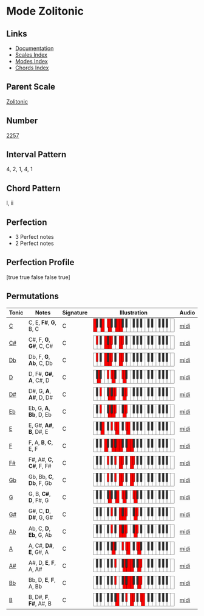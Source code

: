 # Mode Zolitonic

## Links

- [Documentation](index.md)
- [Scales Index](Scales.md)
- [Modes Index](Modes.md)
- [Chords Index](Chords.md)

## Parent Scale

[Zolitonic](ScaleZolitonic.md)

## Number

[2257](https://ianring.com/musictheory/scales/2257)

## Interval Pattern

4, 2, 1, 4, 1

## Chord Pattern

I, ii

## Perfection

- 3 Perfect notes
- 2 Perfect notes

## Perfection Profile

[true true false false true]

## Permutations

| Tonic | Notes | Signature | Illustration | Audio |
|-------|-------|-----------|--------------|-------|
| [C](ModeCNaturalZolitonic.md) | C, E, **F#**, **G**, B, C | C | ![CNaturalZolitonic](ModeCNaturalZolitonic.png) | [midi](https://github.com/edipermadi/music/blob/main/docs/ModeCNaturalZolitonic.mid?raw=true) |
| [C#](ModeCSharpZolitonic.md) | C#, F, **G**, **G#**, C, C# | C | ![CSharpZolitonic](ModeCSharpZolitonic.png) | [midi](https://github.com/edipermadi/music/blob/main/docs/ModeCSharpZolitonic.mid?raw=true) |
| [Db](ModeDFlatZolitonic.md) | Db, F, **G**, **Ab**, C, Db | C | ![DFlatZolitonic](ModeDFlatZolitonic.png) | [midi](https://github.com/edipermadi/music/blob/main/docs/ModeDFlatZolitonic.mid?raw=true) |
| [D](ModeDNaturalZolitonic.md) | D, F#, **G#**, **A**, C#, D | C | ![DNaturalZolitonic](ModeDNaturalZolitonic.png) | [midi](https://github.com/edipermadi/music/blob/main/docs/ModeDNaturalZolitonic.mid?raw=true) |
| [D#](ModeDSharpZolitonic.md) | D#, G, **A**, **A#**, D, D# | C | ![DSharpZolitonic](ModeDSharpZolitonic.png) | [midi](https://github.com/edipermadi/music/blob/main/docs/ModeDSharpZolitonic.mid?raw=true) |
| [Eb](ModeEFlatZolitonic.md) | Eb, G, **A**, **Bb**, D, Eb | C | ![EFlatZolitonic](ModeEFlatZolitonic.png) | [midi](https://github.com/edipermadi/music/blob/main/docs/ModeEFlatZolitonic.mid?raw=true) |
| [E](ModeENaturalZolitonic.md) | E, G#, **A#**, **B**, D#, E | C | ![ENaturalZolitonic](ModeENaturalZolitonic.png) | [midi](https://github.com/edipermadi/music/blob/main/docs/ModeENaturalZolitonic.mid?raw=true) |
| [F](ModeFNaturalZolitonic.md) | F, A, **B**, **C**, E, F | C | ![FNaturalZolitonic](ModeFNaturalZolitonic.png) | [midi](https://github.com/edipermadi/music/blob/main/docs/ModeFNaturalZolitonic.mid?raw=true) |
| [F#](ModeFSharpZolitonic.md) | F#, A#, **C**, **C#**, F, F# | C | ![FSharpZolitonic](ModeFSharpZolitonic.png) | [midi](https://github.com/edipermadi/music/blob/main/docs/ModeFSharpZolitonic.mid?raw=true) |
| [Gb](ModeGFlatZolitonic.md) | Gb, Bb, **C**, **Db**, F, Gb | C | ![GFlatZolitonic](ModeGFlatZolitonic.png) | [midi](https://github.com/edipermadi/music/blob/main/docs/ModeGFlatZolitonic.mid?raw=true) |
| [G](ModeGNaturalZolitonic.md) | G, B, **C#**, **D**, F#, G | C | ![GNaturalZolitonic](ModeGNaturalZolitonic.png) | [midi](https://github.com/edipermadi/music/blob/main/docs/ModeGNaturalZolitonic.mid?raw=true) |
| [G#](ModeGSharpZolitonic.md) | G#, C, **D**, **D#**, G, G# | C | ![GSharpZolitonic](ModeGSharpZolitonic.png) | [midi](https://github.com/edipermadi/music/blob/main/docs/ModeGSharpZolitonic.mid?raw=true) |
| [Ab](ModeAFlatZolitonic.md) | Ab, C, **D**, **Eb**, G, Ab | C | ![AFlatZolitonic](ModeAFlatZolitonic.png) | [midi](https://github.com/edipermadi/music/blob/main/docs/ModeAFlatZolitonic.mid?raw=true) |
| [A](ModeANaturalZolitonic.md) | A, C#, **D#**, **E**, G#, A | C | ![ANaturalZolitonic](ModeANaturalZolitonic.png) | [midi](https://github.com/edipermadi/music/blob/main/docs/ModeANaturalZolitonic.mid?raw=true) |
| [A#](ModeASharpZolitonic.md) | A#, D, **E**, **F**, A, A# | C | ![ASharpZolitonic](ModeASharpZolitonic.png) | [midi](https://github.com/edipermadi/music/blob/main/docs/ModeASharpZolitonic.mid?raw=true) |
| [Bb](ModeBFlatZolitonic.md) | Bb, D, **E**, **F**, A, Bb | C | ![BFlatZolitonic](ModeBFlatZolitonic.png) | [midi](https://github.com/edipermadi/music/blob/main/docs/ModeBFlatZolitonic.mid?raw=true) |
| [B](ModeBNaturalZolitonic.md) | B, D#, **F**, **F#**, A#, B | C | ![BNaturalZolitonic](ModeBNaturalZolitonic.png) | [midi](https://github.com/edipermadi/music/blob/main/docs/ModeBNaturalZolitonic.mid?raw=true) |

